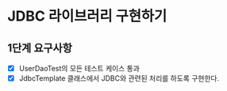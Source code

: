 # JDBC 라이브러리 구현하기

## 1단계 요구사항
- [x] UserDaoTest의 모든 테스트 케이스 통과
- [x] JdbcTemplate 클래스에서 JDBC와 관련된 처리를 하도록 구현한다.